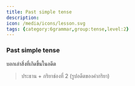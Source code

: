 ```yaml
---
title: Past simple tense
description: 
icon: /media/icons/lesson.svg
tags: {category:6grammar,group:tense,level:2}
---
```


### Past simple tense

บอกเล่าสิ่งที่เกิดขึ้นในอดีต

> ประธาน + กริยาช่องที่ 2 (รูปอดีตของคำกริยา)

